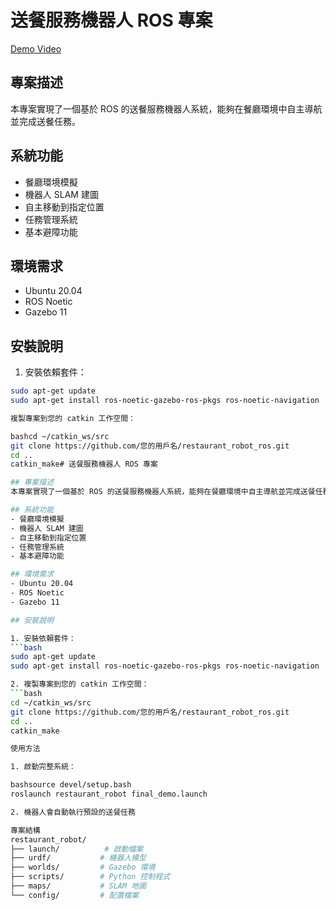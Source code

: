 # 送餐服務機器人 ROS 專案
[Demo Video](https://youtu.be/TXWxIsT_JnY)
## 專案描述
本專案實現了一個基於 ROS 的送餐服務機器人系統，能夠在餐廳環境中自主導航並完成送餐任務。

## 系統功能
- 餐廳環境模擬
- 機器人 SLAM 建圖
- 自主移動到指定位置
- 任務管理系統
- 基本避障功能

## 環境需求
- Ubuntu 20.04
- ROS Noetic
- Gazebo 11

## 安裝說明

1. 安裝依賴套件：
```bash
sudo apt-get update
sudo apt-get install ros-noetic-gazebo-ros-pkgs ros-noetic-navigation

複製專案到您的 catkin 工作空間：

bashcd ~/catkin_ws/src
git clone https://github.com/您的用戶名/restaurant_robot_ros.git
cd ..
catkin_make# 送餐服務機器人 ROS 專案

## 專案描述
本專案實現了一個基於 ROS 的送餐服務機器人系統，能夠在餐廳環境中自主導航並完成送餐任務。

## 系統功能
- 餐廳環境模擬
- 機器人 SLAM 建圖
- 自主移動到指定位置
- 任務管理系統
- 基本避障功能

## 環境需求
- Ubuntu 20.04
- ROS Noetic
- Gazebo 11

## 安裝說明

1. 安裝依賴套件：
```bash
sudo apt-get update
sudo apt-get install ros-noetic-gazebo-ros-pkgs ros-noetic-navigation

2. 複製專案到您的 catkin 工作空間：
```bash
cd ~/catkin_ws/src
git clone https://github.com/您的用戶名/restaurant_robot_ros.git
cd ..
catkin_make

使用方法

1. 啟動完整系統：

bashsource devel/setup.bash
roslaunch restaurant_robot final_demo.launch

2. 機器人會自動執行預設的送餐任務

專案結構
restaurant_robot/
├── launch/          # 啟動檔案
├── urdf/           # 機器人模型
├── worlds/         # Gazebo 環境
├── scripts/        # Python 控制程式
├── maps/           # SLAM 地圖
└── config/         # 配置檔案
